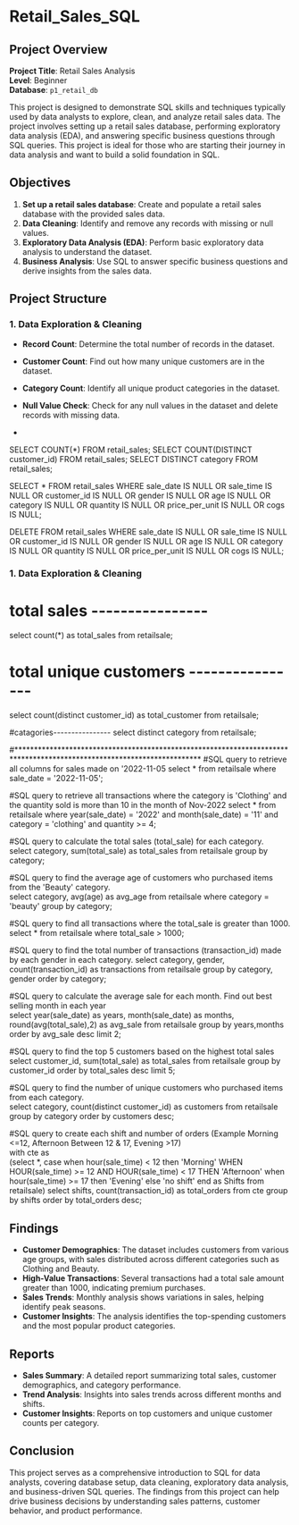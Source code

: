 # Retail_Sales_SQL
## Project Overview

**Project Title**: Retail Sales Analysis  
**Level**: Beginner  
**Database**: `p1_retail_db`

This project is designed to demonstrate SQL skills and techniques typically used by data analysts to explore, clean, and analyze retail sales data. The project involves setting up a retail sales database, performing exploratory data analysis (EDA), and answering specific business questions through SQL queries. This project is ideal for those who are starting their journey in data analysis and want to build a solid foundation in SQL.

## Objectives

1. **Set up a retail sales database**: Create and populate a retail sales database with the provided sales data.
2. **Data Cleaning**: Identify and remove any records with missing or null values.
3. **Exploratory Data Analysis (EDA)**: Perform basic exploratory data analysis to understand the dataset.
4. **Business Analysis**: Use SQL to answer specific business questions and derive insights from the sales data.

## Project Structure
### 1. Data Exploration & Cleaning

- **Record Count**: Determine the total number of records in the dataset.
- **Customer Count**: Find out how many unique customers are in the dataset.
- **Category Count**: Identify all unique product categories in the dataset.
- **Null Value Check**: Check for any null values in the dataset and delete records with missing data.

- ```sql
SELECT COUNT(*) FROM retail_sales;
SELECT COUNT(DISTINCT customer_id) FROM retail_sales;
SELECT DISTINCT category FROM retail_sales;

SELECT * FROM retail_sales
WHERE 
    sale_date IS NULL OR sale_time IS NULL OR customer_id IS NULL OR 
    gender IS NULL OR age IS NULL OR category IS NULL OR 
    quantity IS NULL OR price_per_unit IS NULL OR cogs IS NULL;

DELETE FROM retail_sales
WHERE 
    sale_date IS NULL OR sale_time IS NULL OR customer_id IS NULL OR 
    gender IS NULL OR age IS NULL OR category IS NULL OR 
    quantity IS NULL OR price_per_unit IS NULL OR cogs IS NULL;


### 1. Data Exploration & Cleaning
# total sales ----------------
select count(*) as total_sales from retailsale;

# total unique customers ----------------
select count(distinct customer_id) as total_customer from retailsale;

#catagories----------------
select distinct category  from retailsale;

#***********************************************************************************************************************
#SQL query to retrieve all columns for sales made on '2022-11-05
select * from retailsale where sale_date = '2022-11-05';

#SQL query to retrieve all transactions where the category is 'Clothing' and the quantity sold is more than 10 in the month of Nov-2022
select * from retailsale 
        where year(sale_date) = '2022'
        and month(sale_date) = '11'
        and category = 'clothing'
	    and quantity >= 4;

#SQL query to calculate the total sales (total_sale) for each category.       
select category, sum(total_sale) as total_sales from retailsale 
         group by category;  
         
#SQL query to find the average age of customers who purchased items from the 'Beauty' category.         
select category, avg(age) as avg_age from retailsale 
where category = 'beauty'
group by category;       

#SQL query to find all transactions where the total_sale is greater than 1000.
select * from retailsale where total_sale > 1000;

#SQL query to find the total number of transactions (transaction_id) made by each gender in each category.
select category, gender, count(transaction_id) as transactions from retailsale 
             group by category, gender
             order by category;

#SQL query to calculate the average sale for each month. Find out best selling month in each year             
select year(sale_date) as years, month(sale_date) as months, 
       round(avg(total_sale),2) as avg_sale 
                             from retailsale
                             group by years,months
                             order by avg_sale desc
                             limit 2;

#SQL query to find the top 5 customers based on the highest total sales 							
select customer_id, sum(total_sale) as total_sales  from retailsale
                  group by customer_id
                 order by total_sales desc
                 limit 5;                            

#SQL query to find the number of unique customers who purchased items from each category.							
 select category, 
     count(distinct customer_id) as customers 
                 from retailsale 
                 group by category
                 order by customers desc;
  
#SQL query to create each shift and number of orders (Example Morning <=12, Afternoon Between 12 & 17, Evening >17)  
 with cte as          
(select *,
      case when hour(sale_time) < 12 then 'Morning'
           WHEN HOUR(sale_time) >= 12 AND HOUR(sale_time) < 17 THEN 'Afternoon'
           when hour(sale_time) >= 17 then 'Evening' 
           else 'no shift'
           end as Shifts
           from retailsale) 
                    select shifts, count(transaction_id) as total_orders 
                    from cte group by shifts
                    order by total_orders desc;     

## Findings

- **Customer Demographics**: The dataset includes customers from various age groups, with sales distributed across different categories such as Clothing and Beauty.
- **High-Value Transactions**: Several transactions had a total sale amount greater than 1000, indicating premium purchases.
- **Sales Trends**: Monthly analysis shows variations in sales, helping identify peak seasons.
- **Customer Insights**: The analysis identifies the top-spending customers and the most popular product categories.

## Reports

- **Sales Summary**: A detailed report summarizing total sales, customer demographics, and category performance.
- **Trend Analysis**: Insights into sales trends across different months and shifts.
- **Customer Insights**: Reports on top customers and unique customer counts per category.

## Conclusion

This project serves as a comprehensive introduction to SQL for data analysts, covering database setup, data cleaning, exploratory data analysis, and business-driven SQL queries. The findings from this project can help drive business decisions by understanding sales patterns, customer behavior, and product performance.


